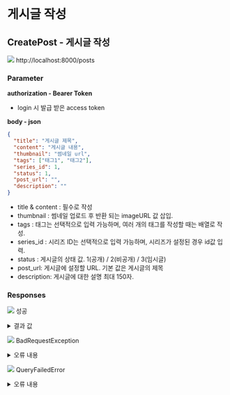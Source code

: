 # 게시글 작성

## CreatePost - 게시글 작성

![](https://img.shields.io/badge/POST-green?style=plastic&logo=appveyor&logo=POST) http://localhost:8000/posts

### Parameter

**authorization - Bearer Token**

- login 시 발급 받은 access token

**body - json**

```json
{
  "title": "게시글 제목",
  "content": "게시글 내용",
  "thumbnail": "썸네일 url",
  "tags": ["태그1", "태그2"],
  "series_id": 1,
  "status": 1,
  "post_url": "",
  "description": ""
}
```

- title & content : 필수로 작성
- thumbnail : 썸네일 업로드 후 반환 되는 imageURL 값 삽입.
- tags : 태그는 선택적으로 입력 가능하며, 여러 개의 태그를 작성할 때는 배열로 작성.
- series_id : 시리즈 ID는 선택적으로 입력 가능하며, 시리즈가 설정된 경우 id값 입력.
- status : 게시글의 상태 값. 1(공개) / 2(비공개) / 3(임시글)
- post_url: 게시글에 설정할 URL. 기본 값은 게시글의 제목
- description: 게시글에 대한 설명 최대 150자.

### Responses

![](https://img.shields.io/badge/201-519800?style=plastic&logo=appveyor&logo=201) 성공

<details>

<summary>결과 값</summary>

```json
{
  "statusCode": 201,
  "message": "post create success",
  "post_id": 1
}
```

- post_id: 생성된 게시글의 ID

</details>

![](https://img.shields.io/badge/400-DB3A00?style=plastic&logo=appveyor&logo=400) BadRequestException

<details>

<summary>오류 내용</summary>

```json
{
  "statusCode": 400,
  "message": "...."
}
```

- 데이터를 보내는 과정에서 잘못된 데이터가 왔을 경우 발생하는 오류 <br> ex) 잘못된 파라메터명, 혹은 알맞지 않은 데이터 및 타입

</details>

![](https://img.shields.io/badge/422-DB3A00?style=plastic&logo=appveyor&logo=422) QueryFailedError

<details>

<summary>오류 내용</summary>

```json
{
  "statusCode": 422,
  "message": "...."
}
```

- 데이터를 삽입 중 발생하는 데이터베이스 오류 <br> ex) 데이터베이스 쿼리 오타 혹은 잘못된 데이터를 전송할 경우.

</details>
